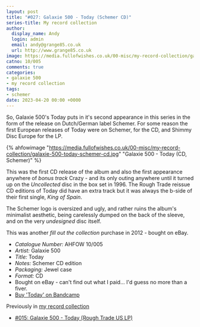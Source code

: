 ```yaml
---
layout: post
title: "#027: Galaxie 500 - Today (Schemer CD)"
series-title: My record collection
author:
  display_name: Andy
  login: admin
  email: andy@grange85.co.uk
  url: http://www.grange85.co.uk
image: https://media.fullofwishes.co.uk/00-misc/my-record-collection/galaxie-500-today-schemer-cd.jpg
catno: 10/005
comments: true
categories:
- galaxie 500
- my record collection
tags:
- schemer
date: 2023-04-20 00:00 +0000
---
```

So, Galaxie 500's Today puts in it's second appearance in this series in the form of the release on Dutch/German label Schemer. For some reason the first European releases of Today were on Schemer, for the CD, and Shimmy Disc Europe for the LP. 


{% ahfowimage "https://media.fullofwishes.co.uk/00-misc/my-record-collection/galaxie-500-today-schemer-cd.jpg" "Galaxie 500 - Today (CD, Schemer)" %}

This was the first CD release of the album and also the first appearance anywhere of _bonus track_ Crazy - and its only outing anywhere until it turned up on the _Uncollected_ disc in the box set in 1996. The Rough Trade reissue CD editions of Today did have an extra track but it was always the b-side of their first single, _King of Spain_.

The Schemer logo is oversized and ugly, and rather ruins the album's minimalist aesthetic, being carelessly dumped on the back of the sleeve, and on the very _undesigned_ disc itself.

This was another _fill out the collection_ purchase in 2012 - bought on eBay.

 - *Catalogue Number:* AHFOW 10/005
 - *Artist:* Galaxie 500
 - *Title:* Today
 - *Notes:* Schemer CD edition
 - *Packaging:* Jewel case
 - *Format:* CD
 - Bought on eBay - can't find out what I paid... I'd guess no more than a fiver.
 - [Buy 'Today' on Bandcamp](https://galaxie500.bandcamp.com/album/today)
 
 Previously in [my record collection](/category/my-record-collection)
  - [#015: Galaxie 500 - Today (Rough Trade US LP)](/2023/03/09/my-record-collection-015-galaxie-500-today-rough-trade-us-lp/)
